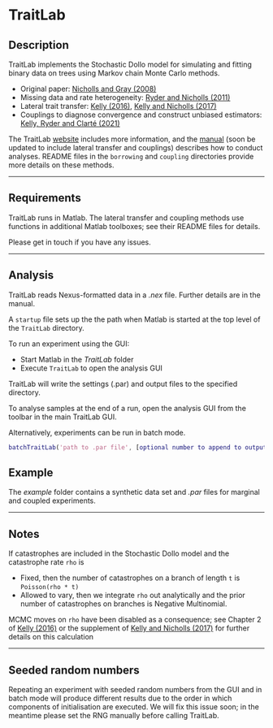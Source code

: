 # TraitLab

## Description

TraitLab implements the Stochastic Dollo model for simulating and fitting binary data on trees using Markov chain Monte Carlo methods.

* Original paper: [Nicholls and Gray (2008)][1]
* Missing data and rate heterogeneity: [Ryder and Nicholls (2011)][2]
* Lateral trait transfer: [Kelly (2016)][3], [Kelly and Nicholls (2017)][4]
* Couplings to diagnose convergence and construct unbiased estimators: [Kelly, Ryder and Clarté (2021)][5]

The TraitLab [website][6] includes more information, and the [manual][7] (soon be updated to include lateral transfer and couplings) describes how to conduct analyses. README files in the `borrowing` and `coupling` directories provide more details on these methods.

---

## Requirements

TraitLab runs in Matlab. The lateral transfer and coupling methods use functions in additional Matlab toolboxes; see their README files for details.

Please get in touch if you have any issues.

---

## Analysis

TraitLab reads Nexus-formatted data in a _.nex_ file.
Further details are in the manual.

A `startup` file sets up the the path when Matlab is started at the top level of the `TraitLab` directory.

To run an experiment using the GUI:

* Start Matlab in the _TraitLab_ folder
* Execute `TraitLab` to open the analysis GUI

TraitLab will write the settings (.par) and output files to the specified directory.

To analyse samples at the end of a run, open the analysis GUI from the toolbar in the main TraitLab GUI.

Alternatively, experiments can be run in batch mode.
```matlab
batchTraitLab('path to .par file', [optional number to append to output files]);
```

## Example

The _example_ folder contains a synthetic data set and _.par_ files for marginal and coupled experiments.

---

## Notes

If catastrophes are included in the Stochastic Dollo model and the catastrophe rate `rho` is
* Fixed, then the number of catastrophes on a branch of length `t` is `Poisson(rho * t)`
* Allowed to vary, then we integrate `rho` out analytically and the prior number of catastrophes on branches is Negative Multinomial.

MCMC moves on `rho` have been disabled as a consequence; see Chapter 2 of [Kelly (2016)][3] or the supplement of [Kelly and Nicholls (2017)][4] for further details on this calculation

---

## Seeded random numbers

Repeating an experiment with seeded random numbers from the GUI and in batch mode will produce different results due to the order in which components of initialisation are executed. We will fix this issue soon; in the meantime please set the RNG manually before calling TraitLab.

[1]: http://onlinelibrary.wiley.com/doi/10.1111/j.1467-9868.2007.00648.x/full
[2]: http://onlinelibrary.wiley.com/doi/10.1111/j.1467-9876.2010.00743.x/full
[3]: https://ora.ox.ac.uk/objects/uuid:6884785c-fccc-4044-b5b2-7a8b7015b2a5
[4]: https://projecteuclid.org/euclid.aoas/1500537738
[5]: https://arxiv.org/pdf/2108.13328.pdf
[6]: https://sites.google.com/site/traitlab/
[7]: https://github.com/traitlab-mcmc/TraitLab/blob/master/TRAITLAB_MANUAL.pdf

